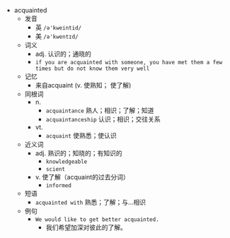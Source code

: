 - acquainted
  - 发音
    - 英 `/ə'kweintid/`
    - 美 `/ə'kwentɪd/`
  - 词义
    - adj. 认识的；通晓的
    - `if you are acquainted with someone, you have met them a few times but do not know them very well`
  - 记忆
    - 来自acquaint (v. 使熟知； 使了解)
  - 同根词
    - n.
      - `acquaintance` 熟人；相识；了解；知道
      - `acquaintanceship` 认识；相识；交往关系
    - vt.
      - `acquaint` 使熟悉；使认识
  - 近义词
    - adj. 熟识的；知晓的；有知识的
      - `knowledgeable`
      - `scient`
    - v. 使了解（acquaint的过去分词）
      - `informed`
  - 短语
    - `acquainted with` 熟悉；了解；与…相识 
  - 例句
    - `We would like to get better acquainted.`
      - 我们希望加深对彼此的了解。

